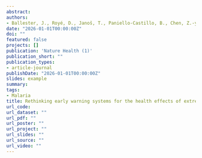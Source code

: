 ```yaml
---
abstract: 
authors:
- Ballester, J., Royé, D., Janoš, T., Paniello-Castillo, B., Chen, Z.-y., Thompson, A., Ruiz-Cabrejos, J., et al.
date: "2026-01-01T00:00:00Z"
doi: ""
featured: false
projects: []
publication: 'Nature Health (1)'
publication_short: ""
publication_types:
- article-journal
publishDate: "2026-01-01T00:00:00Z"
slides: example
summary: 
tags:
- Malaria
title: Rethinking early warning systems for the health effects of extreme heat.
url_code:
url_dataset: ""
url_pdf: ""
url_poster: ""
url_project: ""
url_slides: ""
url_source: ""
url_video: ""
---
```

